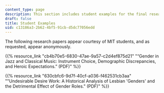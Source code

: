 ```yaml
---
content_type: page
description: This section includes student examples for the final research paper.
draft: false
title: Student Examples
uid: c13186a3-2b62-4bf5-91cb-d5dc77056edd
---
```

The following research papers appear courtesy of MIT students, and as requested, appear anonymously.

{{% resource_link "cb4b70e5-6830-47ae-9a57-c2d4ef875d21" "“Gender in Jazz and Classical Music: Instrument Choice, Demographic Discrepancies, and Heroic Expectations.” (PDF)" %}}

{{% resource_link "630cbfc6-9d7f-40cf-a036-f462531cb3aa" "\"Undesirable Desire Work: A Historical Analysis of Lesbian 'Genders' and the Detrimental Effect of Gender Roles.\" (PDF)" %}}